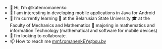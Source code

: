 - 👋 Hi, I’m @katenromanenko
- 👀 I am interesting in developing mobile applications in Java for Android
- 🌱 I’m currently learning 
🏫 at the Belarusian State University
🎓 at the Faculty of Mechanics and Mathematics
📱 majoring in mathematics and information Technology (mathematical and software for mobile devices)
- 💞️ I’m looking to collaborate.
- 📫 How to reach me mmf.romanenkEY@bsu.by

<!---
katenromanenko/katenromanenko is a ✨ special ✨ repository because its `README.md` (this file) appears on your GitHub profile.
You can click the Preview link to take a look at your changes.
--->
